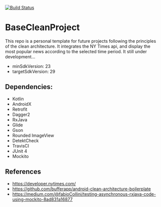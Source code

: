 [![Build Status](https://travis-ci.com/gabriellferreira/BaseCleanProject.svg?branch=master)](https://travis-ci.com/gabriellferreira/BaseCleanProject)

# BaseCleanProject

This repo is a personal template for future projects following the principles of the clean architecture. It integrates the NY Times api, and display the most popular news according to the selected time period. It still under development...

* minSdkVersion: 23
* targetSdkVersion: 29

## Dependencies:
* Kotlin
* AndroidX
* Retrofit
* Dagger2
* RxJava
* Glide
* Gson
* Rounded ImageView
* DetektCheck
* TravisCI
* JUnit 4
* Mockito

## References
* https://developer.nytimes.com/
* https://github.com/bufferapp/android-clean-architecture-boilerplate
* https://medium.com/@fabioCollini/testing-asynchronous-rxjava-code-using-mockito-8ad831a16877
